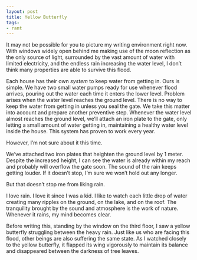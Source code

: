 ```yaml
---
layout: post
title: Yellow Butterfly
tags:
- rant
---
```

It may not be possible for you to picture my writing environment right now. With windows widely open behind me making use of the moon reflection as the only source of light, surrounded by the vast amount of water with limited electricity, and the endless rain increasing the water level, I don’t think many properties are able to survive this flood.

Each house has their own _system_ to keep water from getting in.  Ours is simple. We have two small water pumps ready for use whenever flood arrives, pouring out the water each time it enters the lower level. Problem arises when the water level reaches the ground level. There is no way to keep the water from getting in unless you seal the gate. We take this matter into account and prepare another preventive step. Whenever the water level almost reaches the ground level, we’ll attach an iron plate to the gate, only letting a small amount of water getting in, maintaining a healthy water level inside the house. This system has proven to work every year.

However, I’m not sure about it this time.

We’ve attached two iron plates that heighten the ground level by 1 meter. Despite the increased height, I can see the water is already within my reach and probably will overflow the gate soon. The sound of the rain keeps getting louder. If it doesn’t stop, I’m sure we won’t hold out any longer.

But that doesn’t stop me from liking rain.

I love rain. I love it since I was a kid. I like to watch each little drop of water creating many ripples on the ground, on the lake, and on the roof. The tranquility brought by the sound and atmosphere is the work of nature. Whenever it rains, my mind becomes clear.

Before writing this, standing by the window on the third floor, I saw a yellow butterfly struggling between the heavy rain. Just like us who are facing this flood, other beings are also suffering the same state. As I watched closely to the yellow butterfly, it flapped its wing vigorously to maintain its balance and disappeared between the darkness of tree leaves.
